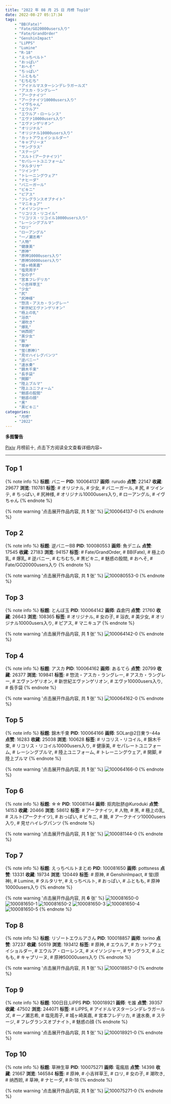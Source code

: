 ```yaml
---
title: "2022 年 08 月 25 日 月榜 Top10"
date: 2022-08-27 05:17:34
tags:
    - "BB(Fate)"
    - "Fate/GO20000users入り"
    - "Fate/GrandOrder"
    - "GenshinImpact"
    - "LiPPS"
    - "Lumine"
    - "R-18"
    - "えっちベルト"
    - "おっぱい"
    - "おへそ"
    - "ちっぱい"
    - "ふともも"
    - "むちむち"
    - "アイドルマスターシンデレラガールズ"
    - "アスカ・ラングレー"
    - "アークナイツ"
    - "アークナイツ10000users入り"
    - "イヴちゃん"
    - "エウルア"
    - "エウルア・ローレンス"
    - "エヴァ10000users入り"
    - "エヴァンゲリオン"
    - "オリジナル"
    - "オリジナル10000users入り"
    - "カットアウェイショルダー"
    - "キャプリーヌ"
    - "サングラス"
    - "ステージ"
    - "スルト(アークナイツ)"
    - "セパレートユニフォーム"
    - "タルタリヤ"
    - "ツインテ"
    - "トレーニングウェア"
    - "ナヒーダ"
    - "バニーガール"
    - "ビキニ"
    - "ピアス"
    - "フレグランスオブナイト"
    - "マニキュア"
    - "メイソンジャー"
    - "リコリス・リコイル"
    - "リコリス・リコイル10000users入り"
    - "レーシングブルマ"
    - "ロリ"
    - "ローアングル"
    - "一ノ瀬志希"
    - "人物"
    - "健康美"
    - "原神"
    - "原神10000users入り"
    - "原神50000users入り"
    - "城ヶ崎美嘉"
    - "塩見周子"
    - "女の子"
    - "宮本フレデリカ"
    - "小吉祥草王"
    - "少女"
    - "尻"
    - "尻神様"
    - "惣流・アスカ・ラングレー"
    - "新世紀エヴァンゲリオン"
    - "極上の乳"
    - "浴衣"
    - "潮吹き"
    - "爆乳"
    - "纳西妲"
    - "美少女"
    - "腋"
    - "草神"
    - "蛍(原神)"
    - "見せハイレグパンツ"
    - "逆バニー"
    - "速水奏"
    - "錦木千束"
    - "長手袋"
    - "開脚"
    - "陸上ブルマ"
    - "陸上ユニフォーム"
    - "魅惑の股間"
    - "魅惑の顔"
    - "黑"
    - "黒ビキニ"
categories:
    - "月榜"
    - "2022"
---
```


<i class="fa fa-triangle-exclamation"></i>**多图警告**<i class="fa fa-triangle-exclamation"></i>

[Pixiv](https://www.pixiv.net/) 月榜前十, 点击下方阅读全文查看详细内容~

<!-- more -->

---

## Top 1

{% note info %}
**标题**: バニー
**PID**: 100064137 **画师**: rurudo
**点赞**: 22147 **收藏**: 29677 **浏览**: 110781
**标签**: # オリジナル, # 少女, # バニーガール, # 尻, # ツインテ, # ちっぱい, # 尻神様, # オリジナル10000users入り, # ローアングル, # イヴちゃん
{% endnote %}

{% note warning '点击展开作品内容, 共 **1** 张' %}
![100064137-0](https://i.pixiv.re/img-original/img/2022/07/29/00/00/32/100064137_p0.jpg)
{% endnote %}

## Top 2

{% note info %}
**标题**: 逆バニーBB
**PID**: 100080553 **画师**: 魚デニム
**点赞**: 17545 **收藏**: 27183 **浏览**: 94157
**标签**: # Fate/GrandOrder, # BB(Fate), # 極上の乳, # 爆乳, # 逆バニー, # むちむち, # 黒ビキニ, # 魅惑の股間, # おへそ, # Fate/GO20000users入り
{% endnote %}

{% note warning '点击展开作品内容, 共 **1** 张' %}
![100080553-0](https://i.pixiv.re/img-original/img/2022/07/29/20/03/54/100080553_p0.jpg)
{% endnote %}

## Top 3

{% note info %}
**标题**: とんぼ玉
**PID**: 100064142 **画师**: 森倉円
**点赞**: 21760 **收藏**: 26643 **浏览**: 108365
**标签**: # オリジナル, # 女の子, # 浴衣, # 美少女, # オリジナル10000users入り, # ピアス, # マニキュア
{% endnote %}

{% note warning '点击展开作品内容, 共 **1** 张' %}
![100064142-0](https://i.pixiv.re/img-original/img/2022/07/29/00/00/34/100064142_p0.png)
{% endnote %}

## Top 4

{% note info %}
**标题**: アスカ
**PID**: 100064162 **画师**: あるてら
**点赞**: 20799 **收藏**: 26377 **浏览**: 109841
**标签**: # 惣流・アスカ・ラングレー, # アスカ・ラングレー, # エヴァンゲリオン, # 新世紀エヴァンゲリオン, # エヴァ10000users入り, # 長手袋
{% endnote %}

{% note warning '点击展开作品内容, 共 **1** 张' %}
![100064162-0](https://i.pixiv.re/img-original/img/2022/07/29/00/00/49/100064162_p0.png)
{% endnote %}

## Top 5

{% note info %}
**标题**: 錦木千束
**PID**: 100064166 **画师**: SOLar@2日東ラ-44a
**点赞**: 16283 **收藏**: 25038 **浏览**: 100628
**标签**: # リコリス・リコイル, # 錦木千束, # リコリス・リコイル10000users入り, # 健康美, # セパレートユニフォーム, # レーシングブルマ, # 陸上ユニフォーム, # トレーニングウェア, # 開脚, # 陸上ブルマ
{% endnote %}

{% note warning '点击展开作品内容, 共 **1** 张' %}
![100064166-0](https://i.pixiv.re/img-original/img/2022/07/29/00/00/51/100064166_p0.png)
{% endnote %}

## Top 6

{% note info %}
**标题**: ☆☆
**PID**: 100081144 **画师**: 抠肉肚脐@Kuroduki
**点赞**: 14153 **收藏**: 20466 **浏览**: 58612
**标签**: # アークナイツ, # 人物, # 黑, # 極上の乳, # スルト(アークナイツ), # おっぱい, # ビキニ, # 腋, # アークナイツ10000users入り, # 見せハイレグパンツ
{% endnote %}

{% note warning '点击展开作品内容, 共 **1** 张' %}
![100081144-0](https://i.pixiv.re/img-original/img/2022/07/29/20/30/10/100081144_p0.png)
{% endnote %}

## Top 7

{% note info %}
**标题**: えっちベルトまとめ
**PID**: 100081650 **画师**: pottsness
**点赞**: 13331 **收藏**: 19734 **浏览**: 120449
**标签**: # 原神, # GenshinImpact, # 蛍(原神), # Lumine, # タルタリヤ, # えっちベルト, # おっぱい, # ふともも, # 原神10000users入り
{% endnote %}

{% note warning '点击展开作品内容, 共 **6** 张' %}
![100081650-0](https://i.pixiv.re/img-original/img/2022/07/29/20/52/25/100081650_p0.jpg)
![100081650-1](https://i.pixiv.re/img-original/img/2022/07/29/20/52/25/100081650_p1.jpg)
![100081650-2](https://i.pixiv.re/img-original/img/2022/07/29/20/52/25/100081650_p2.jpg)
![100081650-3](https://i.pixiv.re/img-original/img/2022/07/29/20/52/25/100081650_p3.jpg)
![100081650-4](https://i.pixiv.re/img-original/img/2022/07/29/20/52/25/100081650_p4.jpg)
![100081650-5](https://i.pixiv.re/img-original/img/2022/07/29/20/52/25/100081650_p5.jpg)
{% endnote %}

## Top 8

{% note info %}
**标题**: リゾートエウルアさん
**PID**: 100018857 **画师**: torino
**点赞**: 37237 **收藏**: 50519 **浏览**: 193412
**标签**: # 原神, # エウルア, # カットアウェイショルダー, # エウルア・ローレンス, # メイソンジャー, # サングラス, # ふともも, # キャプリーヌ, # 原神50000users入り
{% endnote %}

{% note warning '点击展开作品内容, 共 **1** 张' %}
![100018857-0](https://i.pixiv.re/img-original/img/2022/07/27/00/00/15/100018857_p0.jpg)
{% endnote %}

## Top 9

{% note info %}
**标题**: 100日目,LiPPS
**PID**: 100018921 **画师**: モ誰
**点赞**: 39357 **收藏**: 47502 **浏览**: 244071
**标签**: # LiPPS, # アイドルマスターシンデレラガールズ, # 一ノ瀬志希, # 塩見周子, # 城ヶ崎美嘉, # 宮本フレデリカ, # 速水奏, # ステージ, # フレグランスオブナイト, # 魅惑の顔
{% endnote %}

{% note warning '点击展开作品内容, 共 **1** 张' %}
![100018921-0](https://i.pixiv.re/img-original/img/2022/07/27/00/00/56/100018921_p0.jpg)
{% endnote %}

## Top 10

{% note info %}
**标题**: 草神生草
**PID**: 100075271 **画师**: 電瘋扇
**点赞**: 14398 **收藏**: 21667 **浏览**: 146584
**标签**: # 原神, # 小吉祥草王, # ロリ, # 女の子, # 潮吹き, # 纳西妲, # 草神, # ナヒーダ, # R-18
{% endnote %}

{% note warning '点击展开作品内容, 共 **1** 张' %}
![100075271-0](https://i.pixiv.re/img-original/img/2022/07/29/15/12/21/100075271_p0.jpg)
{% endnote %}
